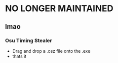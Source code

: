 # NO LONGER MAINTAINED
## lmao
### Osu Timing Stealer
- Drag and drop a .osz file onto the .exe
- thats it
